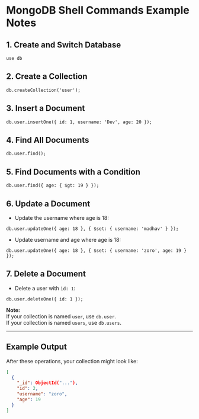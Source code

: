 # MongoDB Shell Commands Example Notes

## 1. Create and Switch Database

```shell
use db
```

## 2. Create a Collection

```shell
db.createCollection('user');
```

## 3. Insert a Document

```shell
db.user.insertOne({ id: 1, username: 'Dev', age: 20 });
```

## 4. Find All Documents

```shell
db.user.find();
```

## 5. Find Documents with a Condition

```shell
db.user.find({ age: { $gt: 19 } });
```

## 6. Update a Document

- Update the username where age is 18:

```shell
db.user.updateOne({ age: 18 }, { $set: { username: 'madhav' } });
```

- Update username and age where age is 18:

```shell
db.user.updateOne({ age: 18 }, { $set: { username: 'zoro', age: 19 } });
```

## 7. Delete a Document

- Delete a user with `id: 1`:

```shell
db.user.deleteOne({ id: 1 });
```

**Note:**  
If your collection is named `user`, use `db.user`.  
If your collection is named `users`, use `db.users`.

---

## Example Output

After these operations, your collection might look like:

```json
[
  {
    "_id": ObjectId("..."),
    "id": 2,
    "username": "zoro",
    "age": 19
  }
]
```